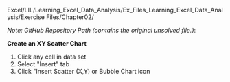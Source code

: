 Excel/LIL/Learning_Excel_Data_Analysis/Ex_Files_Learning_Excel_Data_Analysis/Exercise Files/Chapter02/

*Note: GitHub Repository Path (contains the original unsolved file.)*:


**Create an XY Scatter Chart**
1. Click any cell in data set
2. Select "Insert" tab
3. Click "Insert Scatter (X,Y) or Bubble Chart icon
